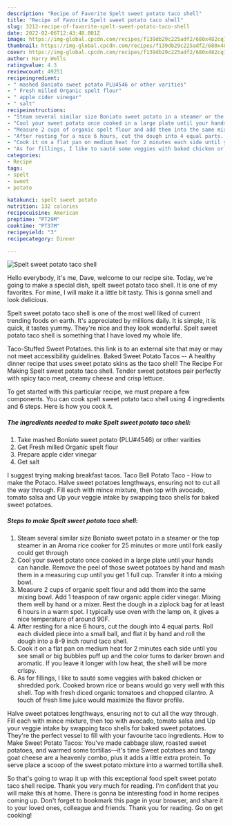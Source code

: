 ```yaml
---
description: "Recipe of Favorite Spelt sweet potato taco shell"
title: "Recipe of Favorite Spelt sweet potato taco shell"
slug: 3212-recipe-of-favorite-spelt-sweet-potato-taco-shell
date: 2022-02-06T12:43:48.001Z
image: https://img-global.cpcdn.com/recipes/f139db29c225adf2/680x482cq70/spelt-sweet-potato-taco-shell-recipe-main-photo.jpg
thumbnail: https://img-global.cpcdn.com/recipes/f139db29c225adf2/680x482cq70/spelt-sweet-potato-taco-shell-recipe-main-photo.jpg
cover: https://img-global.cpcdn.com/recipes/f139db29c225adf2/680x482cq70/spelt-sweet-potato-taco-shell-recipe-main-photo.jpg
author: Harry Wells
ratingvalue: 4.3
reviewcount: 49251
recipeingredient:
- " mashed Boniato sweet potato PLU4546 or other varities"
- " Fresh milled Organic spelt flour"
- " apple cider vinegar"
- " salt"
recipeinstructions:
- "Steam several similar size Boniato sweet potato in a steamer or the top steamer in an Aroma rice cooker for 25 minutes or more until fork easily could get through"
- "Cool your sweet potato once cooked in a large plate until your hands can handle. Remove the peel of those sweet potatoes by hand and mash them in a measuring cup until you get 1 full cup. Transfer it into a mixing bowl."
- "Measure 2 cups of organic spelt flour and add them into the same mixing bowl. Add 1 teaspoon of raw organic apple cider vinegar. Mixing them well by hand or a mixer. Rest the dough in a ziplock bag for at least 6 hours in a warm spot. I typically use oven with the lamp on, it gives a nice temperature of around 90F."
- "After resting for a nice 6 hours, cut the dough into 4 equal parts. Roll each divided piece into a small ball, and flat it by hand and roll the dough into a 8-9 inch round taco shell."
- "Cook it on a flat pan on medium heat for 2 minutes each side until you see small or big bubbles puff up and the color turns to darker brown and aromatic. If you leave it longer with low heat, the shell will be more crispy."
- "As for fillings, I like to sauté some veggies with baked chicken or shredded pork. Cooked brown rice or beans would go very well with this shell. Top with fresh diced organic tomatoes and chopped cilantro. A touch of fresh lime juice would maximize the flavor profile."
categories:
- Recipe
tags:
- spelt
- sweet
- potato

katakunci: spelt sweet potato 
nutrition: 132 calories
recipecuisine: American
preptime: "PT29M"
cooktime: "PT37M"
recipeyield: "3"
recipecategory: Dinner

---
```



![Spelt sweet potato taco shell](https://img-global.cpcdn.com/recipes/f139db29c225adf2/680x482cq70/spelt-sweet-potato-taco-shell-recipe-main-photo.jpg)

Hello everybody, it's me, Dave, welcome to our recipe site. Today, we're going to make a special dish, spelt sweet potato taco shell. It is one of my favorites. For mine, I will make it a little bit tasty. This is gonna smell and look delicious.

Spelt sweet potato taco shell is one of the most well liked of current trending foods on earth. It's appreciated by millions daily. It is simple, it is quick, it tastes yummy. They're nice and they look wonderful. Spelt sweet potato taco shell is something that I have loved my whole life.

Taco-Stuffed Sweet Potatoes. this link is to an external site that may or may not meet accessibility guidelines. Baked Sweet Potato Tacos -- A healthy dinner recipe that uses sweet potato skins as the taco shell! The Recipe For Making Spelt sweet potato taco shell. Tender sweet potatoes pair perfectly with spicy taco meat, creamy cheese and crisp lettuce.


To get started with this particular recipe, we must prepare a few components. You can cook spelt sweet potato taco shell using 4 ingredients and 6 steps. Here is how you cook it.

<!--inarticleads1-->

##### The ingredients needed to make Spelt sweet potato taco shell:

1. Take  mashed Boniato sweet potato (PLU#4546) or other varities
1. Get  Fresh milled Organic spelt flour
1. Prepare  apple cider vinegar
1. Get  salt


I suggest trying making breakfast tacos. Taco Bell Potato Taco - How to make the Potaco. Halve sweet potatoes lengthways, ensuring not to cut all the way through. Fill each with mince mixture, then top with avocado, tomato salsa and Up your veggie intake by swapping taco shells for baked sweet potatoes. 

<!--inarticleads2-->

##### Steps to make Spelt sweet potato taco shell:

1. Steam several similar size Boniato sweet potato in a steamer or the top steamer in an Aroma rice cooker for 25 minutes or more until fork easily could get through
1. Cool your sweet potato once cooked in a large plate until your hands can handle. Remove the peel of those sweet potatoes by hand and mash them in a measuring cup until you get 1 full cup. Transfer it into a mixing bowl.
1. Measure 2 cups of organic spelt flour and add them into the same mixing bowl. Add 1 teaspoon of raw organic apple cider vinegar. Mixing them well by hand or a mixer. Rest the dough in a ziplock bag for at least 6 hours in a warm spot. I typically use oven with the lamp on, it gives a nice temperature of around 90F.
1. After resting for a nice 6 hours, cut the dough into 4 equal parts. Roll each divided piece into a small ball, and flat it by hand and roll the dough into a 8-9 inch round taco shell.
1. Cook it on a flat pan on medium heat for 2 minutes each side until you see small or big bubbles puff up and the color turns to darker brown and aromatic. If you leave it longer with low heat, the shell will be more crispy.
1. As for fillings, I like to sauté some veggies with baked chicken or shredded pork. Cooked brown rice or beans would go very well with this shell. Top with fresh diced organic tomatoes and chopped cilantro. A touch of fresh lime juice would maximize the flavor profile.


Halve sweet potatoes lengthways, ensuring not to cut all the way through. Fill each with mince mixture, then top with avocado, tomato salsa and Up your veggie intake by swapping taco shells for baked sweet potatoes. They&#39;re the perfect vessel to fill with your favourite taco ingredients. How to Make Sweet Potato Tacos: You&#39;ve made cabbage slaw, roasted sweet potatoes, and warmed some tortillas—it&#39;s time Sweet potatoes and tangy goat cheese are a heavenly combo, plus it adds a little extra protein. To serve place a scoop of the sweet potato mixture into a warmed tortilla shell. 

So that's going to wrap it up with this exceptional food spelt sweet potato taco shell recipe. Thank you very much for reading. I'm confident that you will make this at home. There is gonna be interesting food in home recipes coming up. Don't forget to bookmark this page in your browser, and share it to your loved ones, colleague and friends. Thank you for reading. Go on get cooking!
